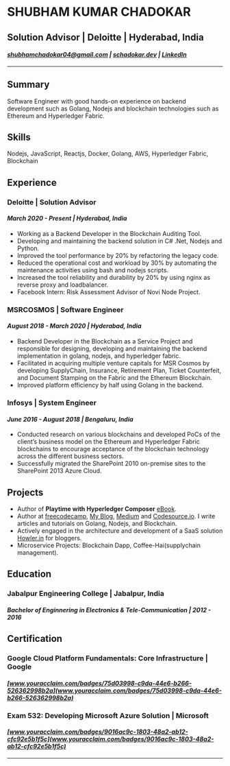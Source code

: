 # SHUBHAM KUMAR CHADOKAR

## Solution Advisor | Deloitte | Hyderabad, India

#### _[shubhamchadokar04@gmail.com](mailto:shubhamchadokar04@gmail.com) | [schadokar.dev](https://schadokar.dev) | [LinkedIn](https://linkedin.com/in/schadokar)_

---

## Summary

Software Engineer with good hands-on experience on backend development such as Golang, Nodejs and
blockchain technologies such as Ethereum and Hyperledger Fabric.

## Skills

Nodejs, JavaScript, Reactjs, Docker, Golang, AWS, Hyperledger Fabric, Blockchain

## Experience

### Deloitte | Solution Advisor

#### _March 2020 - Present | Hyderabad, India_

- Working as a Backend Developer in the Blockchain Auditing Tool.
- Developing and maintaining the backend solution in C# .Net, Nodejs and Python.
- Improved the tool performance by 20% by refactoring the legacy code.
- Reduced the operational cost and workload by 30% by automating the maintenance activities using bash and nodejs scripts.
- Increased the tool reliability and durability by 20% by using nginx as reverse proxy and loadbalancer.
- Facebook Intern: Risk Assessment Advisor of Novi Node Project.

### MSRCOSMOS | Software Engineer

#### _August 2018 - March 2020 | Hyderabad, India_

- Backend Developer in the Blockchain as a Service Project and responsible for designing, developing and maintaining the backend implementation in golang, nodejs, and hyperledger fabric.
- Facilitated in acquiring multiple venture capitals for MSR Cosmos by developing SupplyChain, Insurance, Retirement Plan, Ticket Counterfeit, and Document Stamping on the Fabric and the Ethereum Blockchain.
- Improved platform efficiency by half using Golang in the backend.

### Infosys | System Engineer

#### _June 2016 - August 2018 | Bengaluru, India_

- Conducted research on various blockchains and developed PoCs of the client’s business model on the Ethereum and Hyperledger Fabric blockchains to encourage acceptance of the blockchain technology across the different business sectors.
- Successfully migrated the SharePoint 2010 on-premise sites to the SharePoint 2013 Azure Cloud.

## Projects

- Author of **Playtime with Hyperledger Composer** [eBook](https://schadokar.dev/ebooks/playtime-with-hyperledger-composer).
- Author at [freecodecamp](https://www.freecodecamp.org/news/author/schadokar), [My Blog](https://schadokar.dev), [Medium](https://medium.com/@schadokar) and [Codesource.io](https://codesource.io/author/shubham). I write articles and tutorials on Golang, Nodejs, and Blockchain.
- Actively engaged in the architecture and development of a SaaS solution [Howler.in](https://howler.in) for bloggers.
- Microservice Projects: Blockchain Dapp, Coffee-Hai(supplychain management).

## Education

### Jabalpur Engineering College | Jabalpur, India

#### _Bachelor of Enginnering in Electronics & Tele-Communication | 2012 - 2016_

## Certification

### Google Cloud Platform Fundamentals: Core Infrastructure | Google

#### _[www.youracclaim.com/badges/75d03998-c9da-44e6-b266-526362998b2a](www.youracclaim.com/badges/75d03998-c9da-44e6-b266-526362998b2a)_

### Exam 532: Developing Microsoft Azure Solution | Microsoft

#### _[www.youracclaim.com/badges/9016ac9c-1803-48a2-ab12-cfc92e5b1f5c](www.youracclaim.com/badges/9016ac9c-1803-48a2-ab12-cfc92e5b1f5c)_

---
